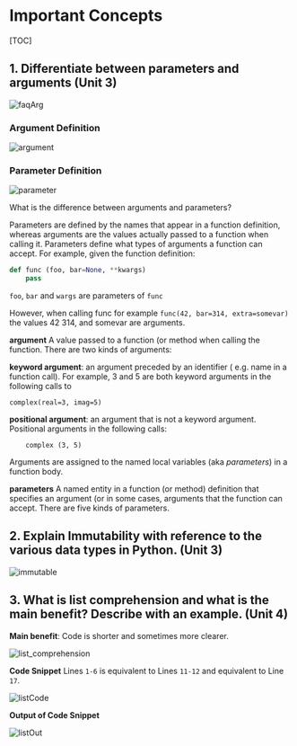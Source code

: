 
# Important Concepts

[TOC]

## 1. Differentiate between parameters and arguments (Unit 3)

![faqArg](https://cdn.rawgit.com/kgisl/pythonFDP/7d9a152b/img/ArgumentsVsParameters.jpeg)

### Argument Definition 

![argument](https://cdn.rawgit.com/kgisl/pythonFDP/7d9a152b/img/argumentGlossary.jpeg)

### Parameter Definition 

![parameter](https://cdn.rawgit.com/kgisl/pythonFDP/7d9a152b/img/parameterGlossary.jpeg)

What is the difference between arguments and parameters?

Parameters are defined by the names that appear in a function definition, whereas arguments are the values actually passed to a function when calling it. Parameters define what types of arguments a function can accept. For example, given the
function definition: 

```python
def func (foo, bar=None, **kwargs)
	pass
```

`foo`, `bar` and `wargs` are parameters of `func` 

However, when calling func for example `func(42, bar=314, extra=somevar)` the values 42 314, and somevar are arguments.


**argument**
A value passed to a function (or method when calling the function. There are two kinds of arguments:

**keyword argument**:  an argument preceded by an identifier ( e.g. name in a function call). For example, 3 and 5 are both keyword arguments in the following calls to

	complex(real=3, imag=5)

**positional argument**: an argument that is not a keyword argument. Positional arguments in the following calls:
		
		complex (3, 5)

Arguments are assigned to the named local variables (aka _parameters_) in a function body. 

**parameters**
A named entity in a function (or method) definition that specifies an argument (or in some cases, arguments that the function can accept. There are five kinds of parameters. 


## 2. Explain Immutability with reference to the various data types in Python. (Unit 3)

![immutable](https://cdn.rawgit.com/kgisl/pythonFDP/728f283e/img/mutablePython.png)


## 3. What is list comprehension and what is the main benefit? Describe with an example. (Unit 4)


**Main benefit**: Code is shorter and sometimes more clearer. 

![list_comprehension](https://cdn.rawgit.com/kgisl/pythonFDP/e3caa43d/img/explainListComprehension.png)

**Code Snippet** 
Lines `1-6` is equivalent to Lines `11-12` and equivalent to Line `17`.  

![listCode](https://cdn.rawgit.com/kgisl/pythonFDP/9e101ddd/img/listComprehensionCode.png)

**Output of Code Snippet**

![listOut](https://cdn.rawgit.com/kgisl/pythonFDP/020de846/img/listComprehensionOutput.jpg)